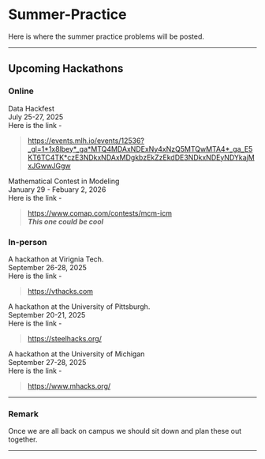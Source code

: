 # Summer-Practice
Here is where the summer practice problems will be posted.



---
## Upcoming Hackathons

### Online
Data Hackfest  
July 25-27, 2025  
Here is the link -   
> https://events.mlh.io/events/12536?_gl=1*1x8lbey*_ga*MTQ4MDAxNDExNy4xNzQ5MTQwMTA4*_ga_E5KT6TC4TK*czE3NDkxNDAxMDgkbzEkZzEkdDE3NDkxNDEyNDYkajMxJGwwJGgw
    
Mathematical Contest in Modeling   
January 29 - Febuary 2, 2026  
Here is the link -   
> https://www.comap.com/contests/mcm-icm    
___This one could be cool___

### In-person
A hackathon at Virignia Tech.  
September 26-28, 2025  
Here is the link -
> https://vthacks.com  
  
A hackathon at the University of Pittsburgh.  
September 20-21, 2025  
Here is the link -    
> https://steelhacks.org/
  
A hackathon at the University of Michigan  
September 27-28, 2025  
Here is the link -  
> https://www.mhacks.org/  
  
  
---
### Remark
Once we are all back on campus we should sit down and plan these out together.  
  
---
